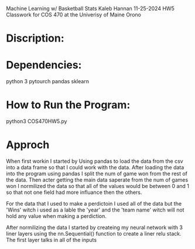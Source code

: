 Machine Learning w/ Basketball Stats
Kaleb Hannan
11-25-2024
HW5
Classwork for COS 470 at the Univerisy of Maine Orono

# Discription:  


# Dependencies:
python 3
pytourch
pandas
sklearn

# How to Run the Program:
python3 COS470HW5.py

# Approch
When first workin I started by Using pandas to load the data from the csv into a data frame so
that I could work with the data.  After loading the data into the program using pandas I split the
num of game won from the rest of the data.  Then acter getting the main data saperate from the num 
of games won I normilized the data so that all of the values would be between 0 and 1 so that not 
one field had more influance then the others.

For the data that I used to make a perdictoin I used all of the data but the 'Wins' witch i used as a lable the 'year'
and the 'team name' witch will not hold any value when making a perdiction.

After normilizing the data I started by createing my neural network with 3 liner layers using the nn.Sequential()
function to create a liner relu stack.  The first layer talks in all of the inputs 